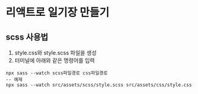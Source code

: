 # 리액트로 일기장 만들기

## scss 사용법

1. style.css와 style.scss 파일을 생성
2. 터미널에 아래와 같은 명령어를 입력

```
npx sass --watch scss파일경로 css파일경로
-- 예제
npx sass --watch src/assets/scss/style.scss src/assets/css/style.css
```
